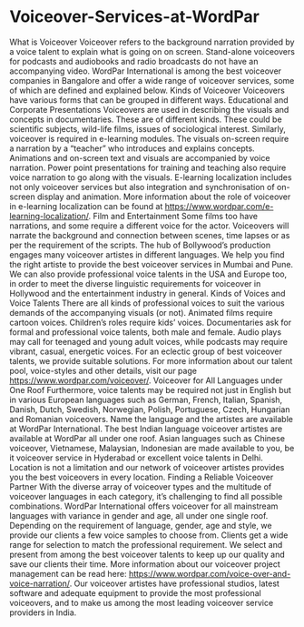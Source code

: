 # Voiceover-Services-at-WordPar
What is Voiceover  Voiceover refers to the background narration provided by a voice talent to explain what is going on on screen. Stand-alone voiceovers for podcasts and audiobooks and radio broadcasts do not have an accompanying video. WordPar International is among the best voiceover companies in Bangalore and offer a wide range of voiceover services, some of which are defined and explained below.   Kinds of Voiceover Voiceovers have various forms that can be grouped in different ways.   Educational and Corporate Presentations Voiceovers are used in describing the visuals and concepts in documentaries. These are of different kinds. These could be scientific subjects, wild-life films, issues of sociological interest.  Similarly, voiceover is required in e-learning modules. The visuals on-screen require a narration by a “teacher” who introduces and explains concepts. Animations and on-screen text and visuals are accompanied by voice narration. Power point presentations for training and teaching also require voice narration to go along with the visuals.   E-learning localization includes not only voiceover services but also integration and synchronisation of on-screen display and animation. More information about the role of voiceover in e-learning localization can be found at https://www.wordpar.com/e-learning-localization/.   Film and Entertainment Some films too have narrations, and some require a different voice for the actor.  Voiceovers will narrate the background and connection between scenes, time lapses or as per the requirement of the scripts. The hub of Bollywood’s production engages many voiceover artistes in different languages. We help you find the right artiste to provide the best voiceover services in Mumbai and Pune. We can also provide professional voice talents in the USA and Europe too, in order to meet the diverse linguistic requirements for voiceover in Hollywood and the entertainment industry in general.   Kinds of Voices and Voice Talents There are all kinds of professional voices to suit the various demands of the accompanying visuals (or not). Animated films require cartoon voices. Children’s roles require kids’ voices. Documentaries ask for formal and professional voice talents, both male and female. Audio plays may call for teenaged and young adult voices, while podcasts may require vibrant, casual, energetic voices. For an eclectic group of best voiceover talents, we provide suitable solutions. For more information about our talent pool, voice-styles and other details, visit our page https://www.wordpar.com/voiceover/.    Voiceover for All Languages under One Roof Furthermore, voice talents may be required not just in English but in various European languages such as German, French, Italian, Spanish, Danish, Dutch, Swedish, Norwegian, Polish, Portuguese, Czech, Hungarian and Romanian voiceovers. Name the language and the artistes are available at WordPar International.   The best Indian language voiceover artistes are available at WordPar all under one roof. Asian languages such as Chinese voiceover, Vietnamese, Malaysian, Indonesian are made available to you, be it voiceover service in Hyderabad or excellent voice talents in Delhi. Location is not a limitation and our network of voiceover artistes provides you the best voiceovers in every location.   Finding a Reliable Voiceover Partner  With the diverse array of voiceover types and the multitude of voiceover languages in each category, it’s challenging to find all possible combinations. WordPar International offers voiceover for all mainstream languages with variance in gender and age, all under one single roof.   Depending on the requirement of language, gender, age and style, we provide our clients a few voice samples to choose from. Clients get a wide range for selection to match the professional requirement. We select and present from among the best voiceover talents to keep up our quality and save our clients their time. More information about our voiceover project management can be read here: https://www.wordpar.com/voice-over-and-voice-narration/.   Our voiceover artistes have professional studios, latest software and adequate equipment to provide the most professional voiceovers, and to make us among the most leading voiceover service providers in India. 

